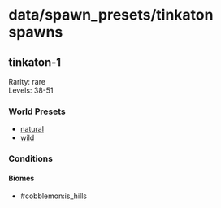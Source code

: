 # data/spawn_presets/tinkaton spawns  
  
## tinkaton-1  
Rarity: rare  
Levels: 38-51  
  
### World Presets  
* [natural](/data/world_presets/natural.md)  
* [wild](/data/world_presets/wild.md)  
  
### Conditions  
  
#### Biomes  
  * #cobblemon:is_hills
  
